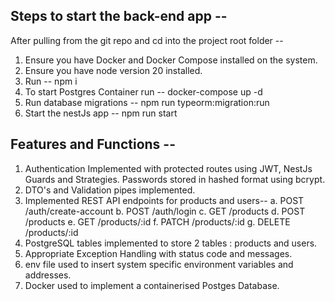 ## Steps to start the back-end app --
After pulling from the git repo and cd into the project root folder --
1. Ensure you have Docker and Docker Compose installed on the system.
2. Ensure you have node version 20 installed.
3. Run -- npm i
4. To start Postgres Container run -- docker-compose up -d
5. Run database migrations -- npm run typeorm:migration:run
6. Start the nestJs app -- npm run start


## Features and Functions -- 
1. Authentication Implemented with protected routes using JWT, NestJs Guards and Strategies. Passwords stored in hashed format using bcrypt.
2. DTO's and Validation pipes implemented.
3. Implemented REST API endpoints for products and users--
    a. POST     /auth/create-account
    b. POST     /auth/login
    c. GET      /products
    d. POST     /products
    e. GET      /products/:id
    f. PATCH    /products/:id
    g. DELETE   /products/:id
4. PostgreSQL tables implemented to store 2 tables : products and users. 
5. Appropriate Exception Handling with status code and messages.
6. env file used to insert system specific environment variables and addresses. 
7. Docker used to implement a containerised Postges Database.

